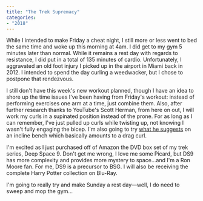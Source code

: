 ```yaml
---
title: "The Trek Supremacy"
categories:
- "2018"
---
```


While I intended to make Friday a cheat night, I still more or less went to bed the same time and woke up this morning at 4am. I did get to my gym 5 minutes later than normal. While it remains a rest day with regards to resistance, I did put in a total of 135 minutes of cardio. Unfortunately, I aggravated an old foot injury I picked up in the airport in Miami back in 2012. I intended to spend the day curling a weedwacker, but I chose to postpone that rendezvous.

I still don't have this week's new workout planned, though I have an idea to shore up the time issues I've been having from Friday's workout: instead of performing exercises one arm at a time, just combine them. Also, after further research thanks to YouTube's Scott Herman, from here on out, I will work my curls in a supinated position instead of the prone. For as long as I can remember, I've just pulled up curls while twisting up, not knowing I wasn't fully engaging the bicep. I'm also going to try [what he suggests](https://www.youtube.com/watch?v=soxrZlIl35U) on an incline bench which basically amounts to a drag curl.

I'm excited as I just purchased off of Amazon the DVD box set of my trek series, Deep Space 9. Don't get me wrong, I love me some Picard, but DS9 has more complexity and provides more mystery to space...and I'm a Ron Moore fan. For me, DS9 is a precursor to BSG. I will also be receiving the complete Harry Potter collection on Blu-Ray.

I'm going to really try and make Sunday a rest day—well, I do need to sweep and mop the gym...